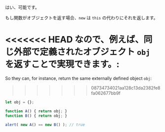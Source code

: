 はい、可能です。

もし関数がオブジェクトを返す場合、`new` は `this` の代わりにそれを返します。

<<<<<<< HEAD
なので、例えば、同じ外部で定義されたオブジェクト `obj` を返すことで実現できます。:
=======
So they can, for instance, return the same externally defined object `obj`:
>>>>>>> 08734734021aa128c13da2382fe8fa062677bb9f

```js run no-beautify
let obj = {};

function A() { return obj; }
function B() { return obj; }

alert( new A() == new B() ); // true
```
